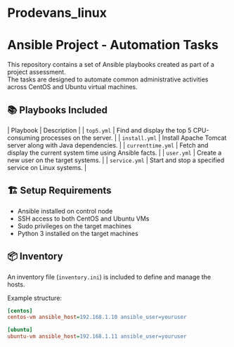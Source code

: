 # Prodevans_linux
# Ansible Project - Automation Tasks

This repository contains a set of Ansible playbooks created as part of a project assessment.  
The tasks are designed to automate common administrative activities across CentOS and Ubuntu virtual machines.

## 📚 Playbooks Included

| Playbook | Description |
| `top5.yml` | Find and display the top 5 CPU-consuming processes on the server. |
| `install.yml` | Install Apache Tomcat server along with Java dependencies. |
| `currenttime.yml` | Fetch and display the current system time using Ansible facts. |
| `user.yml` | Create a new user on the target systems. |
| `service.yml` | Start and stop a specified service on Linux systems. |

## 🏗️ Setup Requirements

- Ansible installed on control node
- SSH access to both CentOS and Ubuntu VMs
- Sudo privileges on the target machines
- Python 3 installed on the target machines

## 📦 Inventory

An inventory file (`inventory.ini`) is included to define and manage the hosts.

Example structure:
```ini
[centos]
centos-vm ansible_host=192.168.1.10 ansible_user=youruser

[ubuntu]
ubuntu-vm ansible_host=192.168.1.11 ansible_user=youruser
